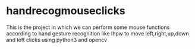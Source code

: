 # handrecogmouseclicks
This is the project in which we can perform some mouse functions according to hand gesture recognition like lhpw to move left,right,up,down and left clicks using python3 and opencv

